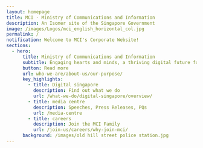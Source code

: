 ```yaml
---
layout: homepage
title: MCI - Ministry of Communications and Information
description: An Isomer site of the Singapore Government
image: /images/Logos/mci_english_horizontal_col.jpg
permalink: /
notification: Welcome to MCI's Corporate Website!
sections:
  - hero:
      title: Ministry of Communications and Information
      subtitle: Engaging hearts and minds, a thriving digital future for all
      button: Read more
      url: who-we-are/about-us/our-purpose/
      key_highlights:
        - title: Digital singapore
          description: Find out what we do
          url: /what-we-do/digital-singapore/overview/
        - title: media centre
          description: Speeches, Press Releases, PQs
          url: /media-centre
        - title: careers
          description: Join the MCI Family
          url: /join-us/careers/why-join-mci/
      background: /images/old hill street police station.jpg
---
```


